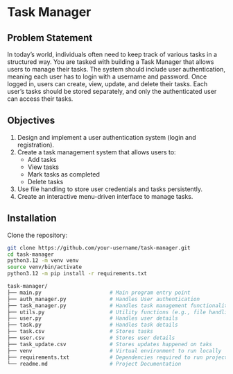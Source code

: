 # Task Manager

## Problem Statement
In today’s world, individuals often need to keep track of various tasks in a structured way. You are tasked with building a Task Manager that allows users to manage their tasks. The system should include user authentication, meaning each user has to login with a username and password. Once logged in, users can create, view, update, and delete their tasks. Each user’s tasks should be stored separately, and only the authenticated user can access their tasks.

## Objectives
1. Design and implement a user authentication system (login and registration).
2. Create a task management system that allows users to:
    - Add tasks
    - View tasks
    - Mark tasks as completed
    - Delete tasks
3. Use file handling to store user credentials and tasks persistently.
4. Create an interactive menu-driven interface to manage tasks.

## Installation
Clone the repository:
```bash
git clone https://github.com/your-username/task-manager.git
cd task-manager
python3.12 -m venv venv  
source venv/bin/activate  
python3.12 -m pip install -r requirements.txt

task-manager/
├── main.py                      # Main program entry point
├── auth_manager.py              # Handles User authentication
├── task_manager.py              # Handles task management functionalities
├── utils.py                     # Utility functions (e.g., file handling)
├── user.py                      # Handles user details
├── task.py                      # Handles task details
├── task.csv                     # Stores tasks
├── user.csv                     # Stores user details
├── task_update.csv              # Stores updates happened on taks
├── venv                         # Virtual environment to run locally
├── requirements.txt             # Dependencies required to run project
└── readme.md                    # Project Documentation



